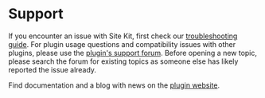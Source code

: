 # Support

If you encounter an issue with Site Kit, first check our [troubleshooting guide](https://sitekit.withgoogle.com/documentation/fix-common-issues/). For plugin usage questions and compatibility issues with other plugins, please use the [plugin's support forum](https://wordpress.org/support/plugin/google-site-kit). Before opening a new topic, please search the forum for existing topics as someone else has likely reported the issue already.

Find documentation and a blog with news on the [plugin website](https://sitekit.withgoogle.com).
